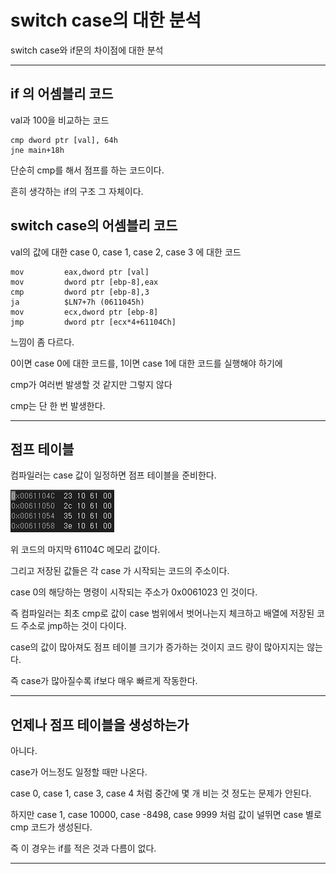 # switch case의 대한 분석

switch case와 if문의 차이점에 대한 분석

___ ___

## if 의 어셈블리 코드

val과 100을 비교하는 코드

```assembly
cmp dword ptr [val], 64h
jne main+18h
```

단순히 cmp를 해서 점프를 하는 코드이다.

흔히 생각하는 if의 구조 그 자체이다.



## switch case의 어셈블리 코드

val의 값에 대한 case 0, case 1, case 2, case 3 에 대한 코드

```assembly
mov         eax,dword ptr [val]  
mov         dword ptr [ebp-8],eax  
cmp         dword ptr [ebp-8],3  
ja          $LN7+7h (0611045h)  
mov         ecx,dword ptr [ebp-8]  
jmp         dword ptr [ecx*4+61104Ch]  
```

느낌이 좀 다르다.

0이면 case 0에 대한 코드를, 1이면 case 1에 대한 코드를 실행해야 하기에

cmp가 여러번 발생할 것 같지만 그렇지 않다

cmp는 단 한 번 발생한다.

___ ___

## 점프 테이블

컴파일러는 case 값이 일정하면 점프 테이블을 준비한다.

![switch_메모리뷰.png](https://github.com/jumax108/images/blob/master/switch_%EB%A9%94%EB%AA%A8%EB%A6%AC%EB%B7%B0.PNG)

위 코드의 마지막 61104C 메모리 값이다.

그리고 저장된 값들은 각 case 가 시작되는 코드의 주소이다.

case 0의 해당하는 명령이 시작되는 주소가 0x0061023 인 것이다.

즉 컴파일러는 최초 cmp로 값이 case 범위에서 벗어나는지 체크하고 배열에 저장된 코드 주소로 jmp하는 것이 다이다.

case의 값이 많아져도 점프 테이블 크기가 증가하는 것이지 코드 량이 많아지지는 않는다.

즉 case가 많아질수록 if보다 매우 빠르게 작동한다.

___ ___

## 언제나 점프 테이블을 생성하는가

아니다.

case가 어느정도 일정할 때만 나온다.

case 0, case 1, case 3, case 4 처럼 중간에 몇 개 비는 것 정도는 문제가 안된다.

하지만 case 1, case 10000, case -8498, case 9999 처럼 값이 널뛰면 case 별로 cmp 코드가 생성된다.

즉 이 경우는 if를 적은 것과 다름이 없다.

___ ___

